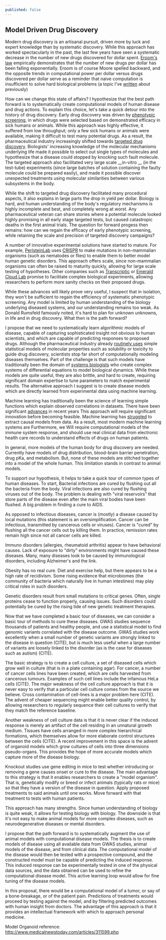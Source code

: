 ```yaml
---
published: false
---
```


## Model Driven Drug Discovery

Modern drug discovery is an artisanal pursuit, driven more by luck and expert knowledge than by systematic discovery. While this approach has worked spectacularly in the past, the last few years have seen a systematic decrease in the number of new drugs discovered for dollar spent. [Eroom's
law](http://blogs.sciencemag.org/pipeline/archives/2012/03/08/erooms_law) empirically demonstrates that the number of new drugs per dollar has been falling exponentially. Eroom is of course Moore spelled backward, and the opposite trends in computational power per dollar versus drugs discovered per dollar serve as a reminder that naive computation is insufficient to
solve hard biological problems (a topic I've [written](http://rbharath.github.io/the-ferocious-complexity-of-the-cell/) about previously)

How can we change this state of affairs? I hypothesize that the best path forward is to systematically create computational models of human disease and drug actions. To explain this choice, let's take a quick detour into the history of drug discovery. Early drug discovery was driven by [phenotypic screening](https://en.wikipedia.org/wiki/Phenotypic_screening), in which
drugs were selected based on demonstrated efficacy in sick humans or animals. While this approach was highly effective, it suffered from low throughput; only a few sick humans or animals were available, making it difficult to test many potential drugs. As a result, the pharmaceutical
industry increasingly shifted towards [targeted drug discovery](https://en.wikipedia.org/wiki/Drug_discovery). Biologists' increasing knowledge of the molecular mechanisms underlying life made it possible to select out single types of molecules and hypothesize that a disease could stopped by knocking such fault molecule. The targeted approach also facilitated very large scale __in-vitro __ (in the test-tube) experiments (since large batches of solution containing the faulty molecule could be prepared easily), and made it possible discover unexpected treatments using molecular similarities between various subsystems in the
body.

While the shift to targeted drug discovery facilitated many procedural aspects, it also explains in large parts the drop in yield per dollar. Biology is hard, and human understanding of the body's regulatory mechanisms is highly incomplete and best, and completely wrong at worst.
Any pharmaceutical veteran can share stories where a potential molecule looked highly promising in all early stage targeted tests, but caused catastropic deaths in the first animal trials. The question for forward progess then remains: how can we regain the efficacy of early phenotypic
screening, while retaining the scale and precision of targeted discovery campaigns?

A number of innovative experimental solutions have started to mature. For example, [PerlsteinLab](http://www.plab.co/) uses [CRISPR](https://en.wikipedia.org/wiki/CRISPR) to make mutations in non-mammalian organisms (such as nematodes or flies) to enable them to better model human genetic disorders. This approach offers scale, since non-mammalian organisms can often be raised to maturity quickly, allowing for large scale testing of hypotheses. Other companies such as [Transcriptic](https://www.transcriptic.com/) or [Emerald Cloud Lab](http://emeraldcloudlab.com/) promise to facilitate complex biological experiments, allowing researchers to perform more sanity checks on their proposed drugs.

While these advances will likely prove very useful, I suspect that in isolation, they won't be sufficient to regain the efficiency of systematic phenotypic screening. Any model is limited by human understanding of the biology underlying diseased systems, and our understanding remains too weak. As Donald Rumsfeld famously noted, it's hard to plan for unknown unknowns, in life and in drug discovery. What then is the path forward?

I propose that we need to systematically learn algorithmic models of disease, capable of capturing sophisticated insight not obvious to human scientists, and which are capable of predicting responses to proposed drugs. Although the pharmaceutical industry already [routinely uses](https://en.wikipedia.org/wiki/Quantitative_structure%E2%80%93activity_relationship)
simple statistical models of molecular properties such as solubility or toxicity to guide drug discovery, scientists stop far short of computationally modeling diseases themselves. Part of the challenge is that such models have traditionally been the domain of [systems biologists](https://en.wikipedia.org/wiki/Systems_biology) who create complex systems of differential equations to model biological dynamics. While these models are quite useful, they are also brittle, and hard to create, requiring significant domain expertise to tune parameters to match experimental results. The alternative approach I suggest is to create disease models which are directly learned from experimental data using machine learning.

Machine learning has traditionally been the science of learning simple functions which explain observed correlations in datasets. There have been significant [advances](http://rbharath.github.io/machine-learning-for-scientific-datasets/) in recent years
This approach will require significant innovation before becoming feasible. Machine learning has [struggled](http://rbharath.github.io/machine-learning-for-scientific-datasets/) to extract causal models from data. As a result, most modern machine learning systems are 
  Furthermore, we Will require computational models of the immune system
  response, and should use real clinical data from electronic health care
  records to understand effects of drugs on human patients.

  In general, more models of the human body for drug discovery are needed.
  Currently have models of drug distribution, blood-brain barrier
  penetration, drug pKa, and metabolism. But, none of these models are
  stitched together into a model of the whole human. This limitation stands
  in contrast to animal models.

  To support our hypothesis, it helps to take a quick tour of common types
  of human diseases.
  To start, Bacterial infections are cured by flushing out all the bacteria
  from the body. Viral infections are also cured by flushing viruses out of
  the body. The problem is dealing with "viral reservoirs" that store parts
  of the disease even after the main viral bodies have been flushed. A big
  problem in finding a cure to AIDS.

  As opposed to infectious diseases, cancer is (mostly) a disease caused by
  local mutations (this statement is an oversimplification. Cancer can be
  infectious, transmitted by cancerous cells or viruses). Cancer is "cured"
  by flushing all the cancer cells out by killing them. In practice,
  remission rates remain high since not all cancer cells are killed.

  Immuno disorders (allergies, rheumatoid arthritis) appear to have
  behavioral causes. Lack of exposure to "dirty" environments might have
  caused these diseases. Many, many diseases look to be caused by
  immunological disorders, including Alzheimer's and the link.

  Obesity has no real cure. Diet and exercise help, but there appears to be
  a high rate of recidivism. Some rising evidence that microbiomes (the
  community of bacteria which naturally live in human intestines) may play
  critical roles in such disorders.

  Genetic disorders result from small mutations to critical genes. Often,
  single proteins cease to function properly, causing issues. Such
  disorders could potentially be cured by the rising tide of new genetic
  treatment therapies.

  Now that we have completed a basic tour of diseases, we can consider a
  basic tour of methods to cure these diseases. GWAS studies sequence
  thousands of patients and healthy people, and use a statistical model to
  find genomic variants correlated with the disease outcome. GWAS studies
  work excellently when a small number of genetic variants are strongly
  linked to the disease in question (CITE), but is much less useful when a
  large number of variants are loosely linked to the disorder (as is the
  case for diseases such as autism) (CITE).

  The basic strategy is to create a cell culture, a set of diseased cells
  which grow well in culture (that is in a plate containing agar). For
  cancer, a number of cancer cells lines have been created, which are cells
  harvested from cancerous tumours. Examples of such cell lines include the
  infamous HeLa cells (CITE). The major weakness of the cell culture
  approach is that it is never easy to verify that a particular cell
  culture comes from the source we believe. Cross contamination of
  cell-lines is a major problem here (CITE). The advent of cheaper
  sequencing might enable better quality control, by allowing researchers
  to regularly sequence their cell cultures to verify that they match the
  reference baseline. 

  Another weakness of cell culture data is that it is never clear if the
  induced response is merely an artifact of the cell residing in an
  unnatural growth medium. Tissues have cells arranged in more complex
  hierarchical formations, which themselves allow for more elaborate
  control structures between the cells (CITE). A recent improvement in this
  space is the advent of organoid models which grow cultures of cells into
  three dimensions pseudo-organs. This provides the hope of more accurate
  models which capture more of the disease biology.

  Knockout studies use gene editing in mice to test whether introducing or
  removing a gene causes onset or cure to the disease. The main advantage
  to this strategy is that it enables researchers to create a "model
  organism". That is, genetically modify or breed or infect animals
  (typically rats or mice) so that they have a version of the disease in
  question. Apply proposed treatments to said animals until one works. Move
  forward with that treatment to tests with human patients.

  This approach has many strengths. Since human understanding of biology is
  quite weak, it allows for testing biology with biology. The downside is
  that it's not easy to make animal models for more complex diseases, such
  as neurodegenerative diseases or mental disorders.

  I propose that the path forward is to systematically augment the use of
  animal models with computational disease  models. The thesis is to create
  models of disease using all available data from GWAS studies, animal
  models of the disease, and from clinical data. The computational model of
  the disease would then be tested with a prospective compound, and the
  constructed model must be capable of predicting the induced response.
  This induced response can be experimentally tested in one of the physical
  data sources, and the data obtained can be used to refine the
  computational disease model. This active learning loop would allow for
  fine tuning of the disease models.

  In this proposal, there would be a computational model of a tumor, or say
  of a bone-breakage, or of the patient pain. Predictions of treatments
  would proceed by testing against the model, and by filtering predicted
  outcomes with human insight from doctors. The advantage of this approach
  is that it provides an intellectual framework with which to approach
  personal medicine.



  Model Organoid reference:
  http://www.medicalnewstoday.com/articles/311599.php

